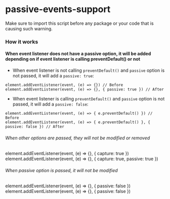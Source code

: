 # passive-events-support

Make sure to import this script before any package or your code that is causing such warning.

### How it works
#### When event listener does not have a passive option, it will be added depending on if event listener is calling preventDefault() or not

- When event listener is not calling `preventDefault()` and `passive` option is not passed, it will add a `passive: true`:
```
element.addEventListener(event, (e) => {}) // Before
element.addEventListener(event, (e) => {}, { passive: true }) // After
```

- When event listener is calling `preventDefault()` and `passive` option is not passed, it will add a `passive: false`:
```
element.addEventListener(event, (e) => { e.preventDefault() }) // Before
element.addEventListener(event, (e) => { e.preventDefault() }, { passive: false }) // After
```

###### When other options are passed, they will not be modified or removed
element.addEventListener(event, (e) => {}, { capture: true })
element.addEventListener(event, (e) => {}, { capture: true, passive: true })

###### When passive option is passed, it will not be modified
element.addEventListener(event, (e) => {}, { passive: false })
element.addEventListener(event, (e) => {}, { passive: false })